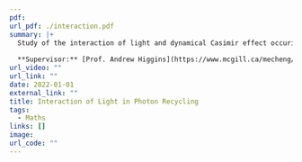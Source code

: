 ```yaml
---
pdf: 
url_pdf: ./interaction.pdf
summary: |+
  Study of the interaction of light and dynamical Casimir effect occuring in photon recycling via scalar quantu field theory. We compute quantum corrections via loop diagrams using a spatially dependent interaction vertex and relativistically moving boundary conditions for the mirrors.
  
  **Supervisor:** [Prof. Andrew Higgins](https://www.mcgill.ca/mecheng/people/staff/andrewhiggins)
url_video: ""
url_link: ""
date: 2022-01-01
external_link: ""
title: Interaction of Light in Photon Recycling
tags:
  - Maths
links: []
image: 
url_code: ""
---
```

